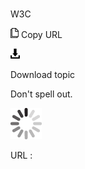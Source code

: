 # 

W3C

![Copy URL](media/w3c/Copy.png)
Copy URL

![Download](media/w3c/Download.png)

Download topic

Don't spell out.

![In progress](media/w3c/activity-large.gif)

URL :

